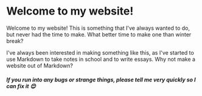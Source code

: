 # Welcome to my website!
Welcome to my website! This is something that I've always wanted to do, but never had the time to make. What better time to make one than winter break?

I've always been interested in making something like this, as I've started to use Markdown to take notes in school and to write essays. Why not make a website out of Markdown?

##### If you run into any bugs or strange things, please tell me very quickly so I can fix it 😊 